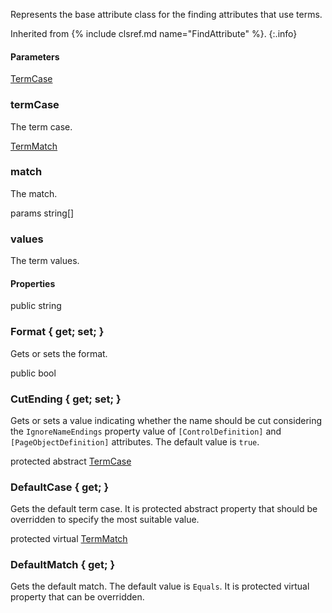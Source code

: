 Represents the base attribute class for the finding attributes that use terms.

Inherited from {% include clsref.md name="FindAttribute" %}.
{:.info}

#### Parameters

<div class="member">
    <span class="head"><a href="#termcase" class="type">TermCase</a></span>
    <h3><span class="body">termCase</span></h3>
</div>

The term case.

<div class="member">
    <span class="head"><a href="#termmatch" class="type">TermMatch</a></span>
    <h3><span class="body">match</span></h3>
</div>

The match.

<div class="member">
    <span class="head"><span class="keyword">params</span> <span class="keyword">string</span>[]</span>
    <h3><span class="body">values</span></h3>
</div>

The term values.

#### Properties

<div class="member">
    <span class="head"><span class="keyword">public</span> <span class="keyword">string</span></span>
    <h3><span class="body">Format</span><span class="tail"> { <span class="keyword">get</span>; <span class="keyword">set</span>; }</span></h3>
</div>

Gets or sets the format.

<div class="member">
    <span class="head"><span class="keyword">public</span> <span class="keyword">bool</span></span>
    <h3><span class="body">CutEnding</span><span class="tail"> { <span class="keyword">get</span>; <span class="keyword">set</span>; }</span></h3>
</div>

Gets or sets a value indicating whether the name should be cut considering the `IgnoreNameEndings` property value of `[ControlDefinition]` and `[PageObjectDefinition]` attributes. The default value is `true`.

<div class="member">
    <span class="head"><span class="keyword">protected</span> <span class="keyword">abstract</span> <a href="#termcase" class="type">TermCase</a></span>
    <h3><span class="body">DefaultCase</span><span class="tail"> { <span class="keyword">get</span>; }</span></h3>
</div>

Gets the default term case. It is protected abstract property that should be overridden to specify the most suitable value.

<div class="member">
    <span class="head"><span class="keyword">protected</span> <span class="keyword">virtual</span> <a href="#termmatch" class="type">TermMatch</a></span>
    <h3><span class="body">DefaultMatch</span><span class="tail"> { <span class="keyword">get</span>; }</span></h3>
</div>

Gets the default match. The default value is `Equals`. It is protected virtual property that can be overridden.